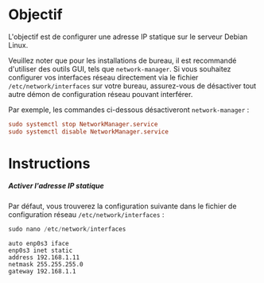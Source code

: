 # Objectif

L'objectif est de configurer une adresse IP statique sur le serveur Debian Linux.

Veuillez noter que pour les installations de bureau, il est recommandé d'utiliser des outils GUI, tels que `network-manager`. Si vous souhaitez configurer vos interfaces réseau directement via le fichier `/etc/network/interfaces`  sur votre bureau, assurez-vous de désactiver tout autre démon de  configuration réseau pouvant interférer.

Par exemple, les commandes  ci-dessous désactiveront `network-manager` :

```ini
sudo systemctl stop NetworkManager.service
sudo systemctl disable NetworkManager.service
```

# Instructions

##### Activer l'adresse IP statique

Par défaut, vous trouverez la configuration suivante dans le fichier de configuration réseau `/etc/network/interfaces` :

```powershell
sudo nano /etc/network/interfaces
```

```
auto enp0s3 iface
enp0s3 inet static
address 192.168.1.11
netmask 255.255.255.0
gateway 192.168.1.1
```